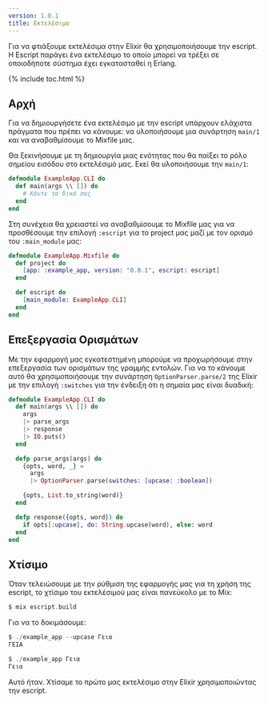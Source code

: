 ```yaml
---
version: 1.0.1
title: Εκτελέσιμα
---
```


Για να φτιάξουμε εκτελέσιμα στην Elixir θα χρησιμοποιήσουμε την escript.  Η Escript παράγει ένα εκτελέσιμο το οποίο μπορεί να τρέξει σε οποιοδήποτε σύστημα έχει εγκατασταθεί η Erlang.

{% include toc.html %}

## Αρχή

Για να δημιουργήσετε ένα εκτελέσιμο με την escript υπάρχουν ελάχιστα πράγματα που πρέπει να κάνουμε: να υλοποιήσουμε μια συνάρτηση `main/1` και να αναβαθμίσουμε το Mixfile μας.

Θα ξεκινήσουμε με τη δημιουργία μιας ενότητας που θα παίξει το ρόλο σημείου εισόδου στο εκτελέσιμό μας.  Εκεί θα υλοποιήσουμε την `main/1`:

```elixir
defmodule ExampleApp.CLI do
  def main(args \\ []) do
    # Κάντε τα δικά σας
  end
end
```

Στη συνέχεια θα χρειαστεί να αναβαθμίσουμε το Mixfile μας για να προσθέσουμε την επιλογή `:escript` για το project μας μαζί με τον ορισμό του `:main_module` μας:

```elixir
defmodule ExampleApp.Mixfile do
  def project do
    [app: :example_app, version: "0.0.1", escript: escript]
  end

  def escript do
    [main_module: ExampleApp.CLI]
  end
end
```

## Επεξεργασία Ορισμάτων

Με την εφαρμογή μας εγκατεστημένη μπορούμε να προχωρήσουμε στην επεξεργασία των ορισμάτων της γραμμής εντολών.  Για να το κάνουμε αυτό θα χρησιμοποιήσουμε την συνάρτηση `OptionParser.parse/2` της Elixir με την επιλογή `:switches` για την ένδειξη ότι η σημαία μας είναι δυαδική:

```elixir
defmodule ExampleApp.CLI do
  def main(args \\ []) do
    args
    |> parse_args
    |> response
    |> IO.puts()
  end

  defp parse_args(args) do
    {opts, word, _} =
      args
      |> OptionParser.parse(switches: [upcase: :boolean])

    {opts, List.to_string(word)}
  end

  defp response({opts, word}) do
    if opts[:upcase], do: String.upcase(word), else: word
  end
end
```

## Χτίσιμο

Όταν τελειώσουμε με την ρύθμιση της εφαρμογής μας για τη χρήση της escript, το χτίσιμο του εκτελέσιμού μας είναι πανεύκολο με το Mix:

```elixir
$ mix escript.build
```

Για να το δοκιμάσουμε:

```elixir
$ ./example_app --upcase Γεια
ΓΕΙΑ

$ ./example_app Γεια
Γεια
```

Αυτό ήταν.  Χτίσαμε το πρώτο μας εκτελέσιμο στην Elixir χρησιμοποιώντας την escript.
